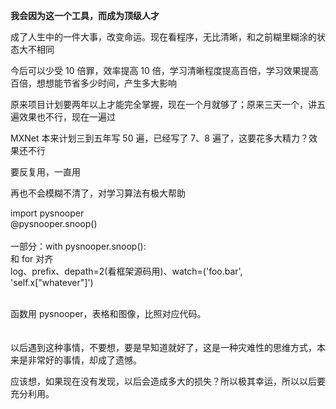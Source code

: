 
**我会因为这一个工具，而成为顶级人才**  

成了人生中的一件大事，改变命运。现在看程序，无比清晰，和之前糊里糊涂的状态大不相同  

今后可以少受 10 倍罪，效率提高 10 倍，学习清晰程度提高百倍，学习效果提高百倍，想想能节省多少时间，产生多大影响  

原来项目计划要两年以上才能完全掌握，现在一个月就够了；原来三天一个，讲五遍效果也不行，现在一遍过  

MXNet 本来计划三到五年写 50 遍，已经写了 7、8 遍了，这要花多大精力？效果还不行  

要反复用，一直用  

再也不会模糊不清了，对学习算法有极大帮助  

import pysnooper  
@pysnooper.snoop()   
<br>
一部分：with pysnooper.snoop():  
和 for 对齐  
log、prefix、depath=2(看框架源码用)、watch=('foo.bar', 'self.x["whatever"]')  
<br>


函数用 pysnooper，表格和图像，比照对应代码。  
<br>
<br>
以后遇到这种事情，不要想，要是早知道就好了，这是一种灾难性的思维方式，本来是非常好的事情，却成了遗憾。  

应该想，如果现在没有发现，以后会造成多大的损失？所以极其幸运，所以以后要充分利用。  
